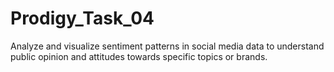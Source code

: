 # Prodigy_Task_04
Analyze and visualize sentiment patterns in social media data to understand public opinion and attitudes towards specific topics or brands.
